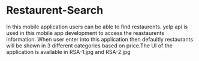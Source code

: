 # Restaurent-Search
In this mobile application users can be able to find restaurents. yelp api is used in this mobile app development to access the reastaurents information.
When user enter into this application then defaultly restaurants will be shown in 3 different categories based on price.The UI of the application is available in 
RSA-1.jpg and RSA-2.jpg
